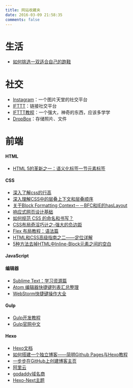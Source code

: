 ```yaml
---
title: 网站收藏夹
date: 2016-03-09 21:58:35
comments: false
---
```


# 生活
- [如何挑选一双适合自己的跑鞋](http://bbs.hupu.com/10316864.html)

# 社交
- [Instagram](https://www.instagram.com/)：一个图片天堂的社交平台
- [IFTTT](https://ifttt.com/recipes)：链接社交平台
- [IFTTT教程](http://sspai.com/25270)：一个强大，神奇的东西，应该多学学
- [DropBox](https://www.dropbox.com/)：存储照片、文件

# 前端
#### HTML
- [HTML 5的革新之一：语义化标签一节元素标签](http://www.html5jscss.com/html5-semantics-section.html)

#### CSS
- [深入了解css的行高](http://www.cnblogs.com/fengzheng126/archive/2012/05/18/2507632.html)
- [深入理解CSS中的层叠上下文和层叠顺序](http://www.zhangxinxu.com/wordpress/2016/01/understand-css-stacking-context-order-z-index/)
- [关于Block Formatting Context－－BFC和IE的hasLayout](http://www.cnblogs.com/pigtail/archive/2013/01/23/2871627.html)
- [响应式网页设计基础](http://wf.uisdc.com/cn/layouts/rwd-fundamentals/)
- [如何规范 CSS 的命名和书写？](https://www.zhihu.com/question/19586885)
- [CSS布局奇淫巧计之-强大的负边距](http://www.cnblogs.com/2050/archive/2012/08/13/2636467.html#2457812)
- [Flex 布局教程：语法篇](http://www.ruanyifeng.com/blog/2015/07/flex-grammar.html?utm_source=tuicool)
- [HTML和CSS高级指南之二——定位详解](http://www.w3cplus.com/css/advanced-html-css-lesson2-detailed-css-positioning.html)
- [5种方法去掉HTML中Inline-Block元素之间的空白](http://www.webhek.com/remove-whitespace-inline-block/)

#### JavaScript
#### 编辑器
- [Sublime Text：学习资源篇](http://www.imjeff.cn/blog/2313/)
- [Atom 编辑器快捷键列表汇总整理](http://www.iplaysoft.com/item/atom-shortcuts)
- [WebStorm快捷键操作大全](http://helloweb.wang/jingyan~jiqiao/491.html)

#### Gulp
- [Gulp开发教程](http://www.w3ctech.com/topic/134)
- [Gulp官网中文](http://www.gulpjs.com.cn/)

#### Hexo
- [Hexo文档](https://hexo.io/zh-cn/docs/)
- [如何搭建一个独立博客——简明Github Pages与Hexo教程](http://www.jianshu.com/p/05289a4bc8b2)
- [一步步在GitHub上创建博客主页](http://www.pchou.info/web-build/2013/01/03/build-github-blog-page-01.html)
- [阿里云](https://www.aliyun.com/)
- [godaddy域名商](https://sg.godaddy.com/)
- [Hexo-Next主题](http://theme-next.iissnan.com/getting-started.html)